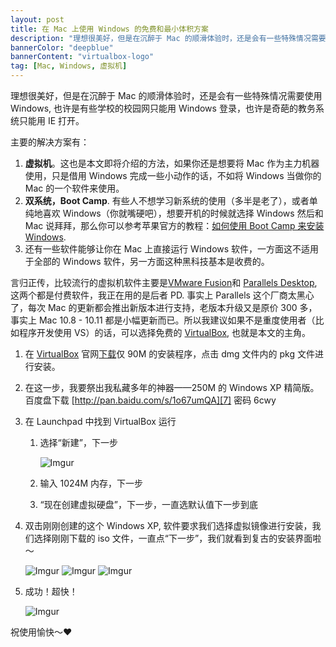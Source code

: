 ```yaml
---
layout: post
title: 在 Mac 上使用 Windows 的免费和最小体积方案
description: "理想很美好，但是在沉醉于 Mac 的顺滑体验时，还是会有一些特殊情况需要使用 Windows, 也许是有些学校的校园网只能用 Windows 登录，也许是奇葩的教务系统只能用 IE 打开。"
bannerColor: "deepblue"
bannerContent: "virtualbox-logo"
tag: [Mac, Windows, 虚拟机]
---
```

理想很美好，但是在沉醉于 Mac 的顺滑体验时，还是会有一些特殊情况需要使用 Windows, 也许是有些学校的校园网只能用 Windows 登录，也许是奇葩的教务系统只能用 IE 打开。

主要的解决方案有：

1. **虚拟机**。这也是本文即将介绍的方法，如果你还是想要将 Mac 作为主力机器使用，只是借用 Windows 完成一些小动作的话，不如将 Windows 当做你的 Mac 的一个软件来使用。
2. **双系统，Boot Camp**. 有些人不想学习新系统的使用（多半是老了），或者单纯地喜欢 Windows（你就嘴硬吧），想要开机的时候就选择 Windows 然后和 Mac 说拜拜，那么你可以参考苹果官方的教程：[如何使用 Boot Camp 来安装 Windows][1].
3. 还有一些软件能够让你在 Mac 上直接运行 Windows 软件，一方面这不适用于全部的 Windows 软件，另一方面这种黑科技基本是收费的。

言归正传，比较流行的虚拟机软件主要是[VMware Fusion][2]和 [Parallels Desktop][3], 这两个都是付费软件，我正在用的是后者 PD. 事实上 Parallels 这个厂商太黑心了，每次 Mac 的更新都会推出新版本进行支持，老版本升级又是原价 300 多，事实上 Mac 10.8 - 10.11 都是小幅更新而已。所以我建议如果不是重度使用者（比如程序开发使用 VS）的话，可以选择免费的 [VirtualBox][4], 也就是本文的主角。

1. 在 [VirtualBox][5] 官网[下载][6]仅 90M 的安装程序，点击 dmg 文件内的 pkg 文件进行安装。
2. 在这一步，我要祭出我私藏多年的神器——250M 的 Windows XP 精简版。百度盘下载 [http://pan.baidu.com/s/1o67umQA][7] 密码 6cwy
3. 在 Launchpad 中找到 VirtualBox 运行
	1. 选择“新建”，下一步
		 
		![Imgur][image-1]
		 
	2. 输入 1024M 内存，下一步
	3. “现在创建虚拟硬盘”，下一步，一直选默认值下一步到底
3. 双击刚刚创建的这个 Windows XP, 软件要求我们选择虚拟镜像进行安装，我们选择刚刚下载的 iso 文件，一直点“下一步”，我们就看到复古的安装界面啦～

	![Imgur][image-2]
	![Imgur][image-3]
	![Imgur][image-4]

4. 成功！超快！

	![Imgur][image-5]

祝使用愉快～❤️

[1]:	https://support.apple.com/zh-cn/HT201468
[2]:	https://www.vmware.com/products/fusion
[3]:	http://www.parallels.com
[4]:	https://www.virtualbox.org
[5]:	https://www.virtualbox.org
[6]:	http://download.virtualbox.org/virtualbox/5.0.8/VirtualBox-5.0.8-103449-OSX.dmg
[7]:	http://pan.baidu.com/s/1o67umQA

[image-1]:	http://i.imgur.com/KILho5z.png
[image-2]:	http://i.imgur.com/dCHn4Eg.png
[image-3]:	http://i.imgur.com/bX8gHTd.png
[image-4]:	http://i.imgur.com/YYsorO6.png
[image-5]:	http://i.imgur.com/CNCS6gB.png